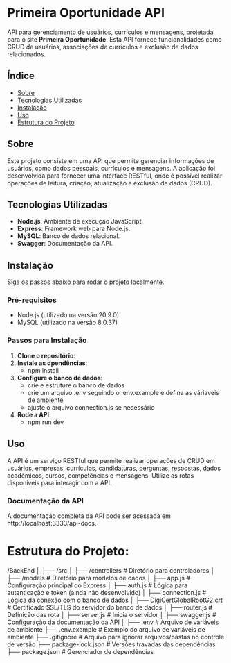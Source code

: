 # Primeira Oportunidade API

API para gerenciamento de usuários, currículos e mensagens, projetada para o site **Primeira Oportunidade**. Esta API fornece funcionalidades como CRUD de usuários, associações de currículos e exclusão de dados relacionados.

## Índice

-   [Sobre](#sobre)
-   [Tecnologias Utilizadas](#tecnologias-utilizadas)
-   [Instalação](#instalação)
-   [Uso](#uso)
-   [Estrutura do Projeto](#estrutura-do-projeto)

## Sobre

Este projeto consiste em uma API que permite gerenciar informações de usuários, como dados pessoais, currículos e mensagens. A aplicação foi desenvolvida para fornecer uma interface RESTful, onde é possível realizar operações de leitura, criação, atualização e exclusão de dados (CRUD).

## Tecnologias Utilizadas

-   **Node.js**: Ambiente de execução JavaScript.
-   **Express**: Framework web para Node.js.
-   **MySQL**: Banco de dados relacional.
-   **Swagger**: Documentação da API.

## Instalação

Siga os passos abaixo para rodar o projeto localmente.

### Pré-requisitos

-   Node.js (utilizado na versão 20.9.0)
-   MySQL (utilizado na versão 8.0.37)

### Passos para Instalação

1. **Clone o repositório**:
2. **Instale as dpendências**:
    - npm install
3. **Configure o banco de dados**:
    - crie e estruture o banco de dados
    - crie um arquivo .env seguindo o .env.example e defina as váriaveis de ambiente
    - ajuste o arquivo connection.js se necessário
4. **Rode a API**:
    - npm run dev

## Uso

A API é um serviço RESTful que permite realizar operações de CRUD em usuários, empresas, currículos, candidaturas, perguntas, respostas, dados acadêmicos, cursos, competências e mensagens. Utilize as rotas disponíveis para interagir com a API.

### Documentação da API

A documentação completa da API pode ser acessada em http://localhost:3333/api-docs.

# **Estrutura do Projeto**:

/BackEnd
│
├── /src
│ ├── /controllers # Diretório para controladores
│ ├── /models # Diretório para modelos de dados
│ ├── app.js # Configuração principal do Express
│ ├── auth.js # Lógica para autenticação e token (ainda não desenvolvido)
│ ├── connection.js # Lógica da conexão com o banco de dados
│ ├── DigiCertGlobalRootG2.crt # Certificado SSL/TLS do servidor do banco de dados
│ ├── router.js # Definição das rota
│ ├── server.js # Inicia o servidor
│ ├── swagger.js # Configuração da documentação da API
│
├── .env # Arquivo de variáveis de ambiente
├── .env.example # Exemplo do arquivo de variáveis de ambiente
├── .gitignore # Arquivo para ignorar arquivos/pastas no controle de versão
├── package-lock.json # Versões travadas das dependências
├── package.json # Gerenciador de dependências
